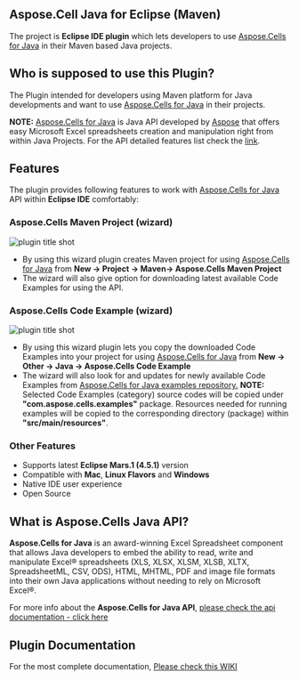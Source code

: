 ﻿## Aspose.Cell Java for Eclipse (Maven)

The project is **Eclipse IDE plugin**  which lets developers to use [Aspose.Cells for Java](http://goo.gl/gtvhlQ) in their Maven based Java projects. 

## Who is supposed to use this **Plugin?**

The Plugin intended for developers using Maven platform for Java developments and want to use [Aspose.Cells for Java](http://goo.gl/gtvhlQ) in their projects.

**NOTE:** [Aspose.Cells for Java](http://goo.gl/gtvhlQ) is Java API developed by [Aspose](http://aspose.com) that offers easy Microsoft Excel spreadsheets creation and manipulation right from within Java Projects. For the API detailed features list check the [link](http://goo.gl/gtvhlQ).

## **Features**

The plugin provides following features to work with [Aspose.Cells for Java](http://goo.gl/gtvhlQ) API within **Eclipse IDE** comfortably:

### Aspose.Cells Maven Project (wizard)
![plugin title shot](http://i.imgur.com/IRfaO7P.png)
*   By using this wizard plugin creates Maven project for using [Aspose.Cells for Java](http://goo.gl/gtvhlQ) from **New -> Project -> Maven-> Aspose.Cells Maven Project**
*   The wizard will also give option for downloading latest available Code Examples for using the API.

### Aspose.Cells Code Example (wizard)
![plugin title shot](http://i.imgur.com/wUbPi8F.png)
*   By using this wizard plugin lets you copy the downloaded Code Examples into your project for using [Aspose.Cells for Java](http://goo.gl/gtvhlQ) from **New -> Other -> Java -> Aspose.Cells Code Example**
*   The wizard will also look for and updates for newly available Code Examples from [Aspose.Cells for Java examples repository.](https://goo.gl/uxznrb)
     **NOTE:** Selected Code Examples (category) source codes will be copied under **"com.aspose.cells.examples"** package. Resources needed for running examples will be copied to the corresponding directory (package) within **"src/main/resources"**.	    

### Other Features

*   Supports latest **Eclipse Mars.1 (4.5.1)** version
*   Compatible with **Mac**, **Linux Flavors** and **Windows**
*   Native IDE user experience
*   Open Source

## What is Aspose.Cells Java API?

**Aspose.Cells for Java** is an award-winning Excel Spreadsheet component that allows Java developers to embed the ability to read, write and manipulate Excel® spreadsheets (XLS, XLSX, XLSM, XLSB, XLTX, SpreadsheetML, CSV, ODS), HTML, MHTML, PDF and image file formats into their own Java applications without needing to rely on Microsoft Excel®.

For more info about the **Aspose.Cells for Java API**, [please check the api documentation - click here](http://goo.gl/gtvhlQ)

## Plugin Documentation

For the most complete documentation,  [Please check this WIKI](http://www.aspose.com/docs/display/cellsjava/Aspose.Cells+Java+for+Eclipse+%28Maven%29)
